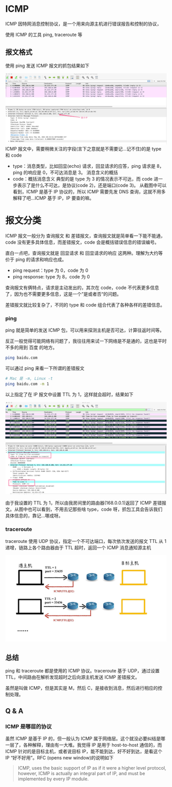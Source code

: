 # ICMP

ICMP 因特网消息控制协议，是一个用来向源主机进行错误报告和控制的协议，

使用 ICMP 的工具 ping, traceroute 等

## 报文格式

使用 ping 发送 ICMP 报文的抓包结果如下

![ICMP 抓包](../assets/icmp.jpg) ICMP 报文中，需要稍微关注的字段(言下之意就是不需要记...记不住)的是 type 和 code

- type：消息类型，比如回显(echo) 请求，回显请求的应答，ping 请求是 8，ping 的响应是 0，不可达消息是 3。 消息含义的概括
- code：概括消息含义 典型的是 type 为 3 的情况表示不可达，而 code 进一步表示了是什么不可达，是协议(code 2)，还是端口(code 3)。
  从截图中可以看到，ICMP 是基于 IP 协议的，所以 ICMP 需要先发 DNS 查询，这就不用多解释了吧...ICMP 基于 IP，IP 要查的嘛。

# 报文分类

ICMP 报文一般分为 查询报文 和 差错报文，查询报文就是简单看一下能不能通，code 没有更多具体信息，而差错报文，code 会是概括错误信息的错误编号。

直白一点吧，查询报文就是 回显请求 和 回显请求的响应 这两种。理解为大约等价于 ping 的请求和响应也成。

- ping request：type 为 0，code 为 0
- ping response: type 为 8，code 为 0

查询报文有俩特点，请求是主动发出的，其次在 code，code 不代表更多信息了，因为也不需要更多信息，这是一个”是或者否“的问题。

差错报文就比较复杂了，不同的 type 和 code 组合代表了各种各样的差错信息。

### ping

ping 就是简单的发送 ICMP 包，可以用来探测主机是否可达，计算往返时间等。

反正一般觉得可能网络有问题了，我往往用来试一下网络是不是通的，这也是平时不多的用到 百度 的地方。

```bash
ping baidu.com
```

可以通过 ping 来看一下所谓的差错报文

```bash
# Mac 是 -m, Linux -t
ping baidu.com -m 1
```

以上指定了在 IP 报文中设置 TTL 为 1，这样就会超时，结果如下

![ICMP 差错报文](../assets/icmp-error.jpg)

由于我设置的 TTL 为 1，所以由我房间里的路由器(168.0.0.1)返回了 ICMP 差错报文。从图中也可以看到，不用去记那些啥 type，code 呀，抓包工具会告诉我们具体信息的，靠记...哪成呀。

### traceroute

traceroute 使用 UDP 协议，指定一个不可达端口，每次依次发送的报文 TTL 从 1 递增，链路上各个路由器由于 TTL 超时，返回一个 ICMP 消息通知源主机

![traceroute](../assets/traceroute.jpg)

## 总结

ping 和 traceroute 都是使用的 ICMP 协议。traceroute 基于 UDP，通过设置 TTL，中间路由在解析发现超时之后向源主机发送 ICMP 差错报文。

虽然是叫做 ICMP，但是其实是 M，然后 C，是接收到消息，然后进行相应的控制处理。

## Q & A

### ICMP 是哪层的协议

虽然 ICMP 是基于 IP 的，但一般认为 ICMP 属于网络层。这个就没必要纠结是哪一层了，各种解释，理由有一大堆。我觉得 IP 是用于 host-to-host 通信的，而 ICMP 针对的是目标主机，或者说目标 IP，能不能到达，好不好到达，是看这个 IP “好不好用”。RFC (opens new window)的说明如下

> ICMP, uses the basic support of IP as if it were a higher level protocol, however, ICMP is actually an integral part of IP, and must be implemented by every IP module.

